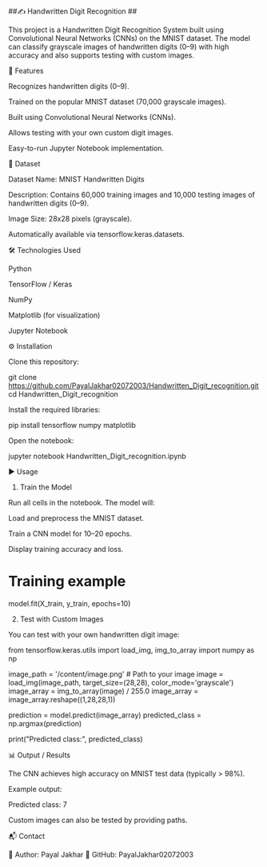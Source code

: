  ##✍️ Handwritten Digit Recognition  ##

This project is a Handwritten Digit Recognition System built using Convolutional Neural Networks (CNNs) on the MNIST dataset. The model can classify grayscale images of handwritten digits (0–9) with high accuracy and also supports testing with custom images.

🚀 Features

Recognizes handwritten digits (0–9).

Trained on the popular MNIST dataset (70,000 grayscale images).

Built using Convolutional Neural Networks (CNNs).

Allows testing with your own custom digit images.

Easy-to-run Jupyter Notebook implementation.

📂 Dataset

Dataset Name: MNIST Handwritten Digits

Description: Contains 60,000 training images and 10,000 testing images of handwritten digits (0–9).

Image Size: 28x28 pixels (grayscale).

Automatically available via tensorflow.keras.datasets.

🛠️ Technologies Used

Python

TensorFlow / Keras

NumPy

Matplotlib (for visualization)

Jupyter Notebook

⚙️ Installation

Clone this repository:

git clone https://github.com/PayalJakhar02072003/Handwritten_Digit_recognition.git
cd Handwritten_Digit_recognition


Install the required libraries:

pip install tensorflow numpy matplotlib


Open the notebook:

jupyter notebook Handwritten_Digit_recognition.ipynb

▶️ Usage
1. Train the Model

Run all cells in the notebook. The model will:

Load and preprocess the MNIST dataset.

Train a CNN model for 10–20 epochs.

Display training accuracy and loss.

# Training example
model.fit(X_train, y_train, epochs=10)

2. Test with Custom Images

You can test with your own handwritten digit image:

from tensorflow.keras.utils import load_img, img_to_array
import numpy as np

image_path = '/content/image.png'   # Path to your image
image = load_img(image_path, target_size=(28,28), color_mode='grayscale')
image_array = img_to_array(image) / 255.0
image_array = image_array.reshape((1,28,28,1))

prediction = model.predict(image_array)
predicted_class = np.argmax(prediction)

print("Predicted class:", predicted_class)

📊 Output / Results

The CNN achieves high accuracy on MNIST test data (typically > 98%).

Example output:

Predicted class: 7


Custom images can also be tested by providing paths.



📬 Contact

👩 Author: Payal Jakhar
🔗 GitHub: PayalJakhar02072003
